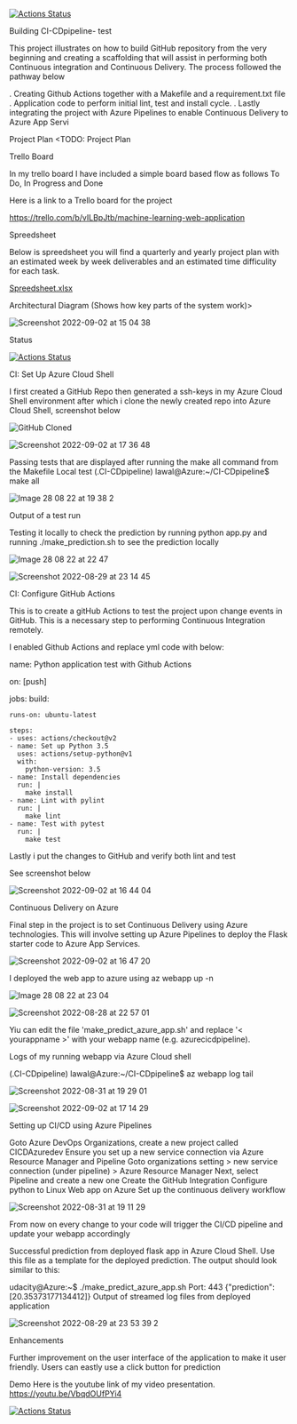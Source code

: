 [![Actions Status](https://github.com/OmmySaleh/MyDevOpsRepo/workflows/Python%20application%20test%20with%20Github%20Actions/badge.svg)](https://github.com/OmmySaleh/MyDevOpsRepo/actions)

Building CI-CDpipeline- test

This project illustrates on how to build GitHub repository from the very beginning and creating a scaffolding that will assist in performing both Continuous integration and Continuous Delivery. The process followed the pathway below

 . Creating Github Actions together with a Makefile and a requirement.txt file
 . Application code to perform initial lint, test and install cycle.
 . Lastly integrating the project with Azure Pipelines to enable Continuous Delivery to Azure App Servi

Project Plan
<TODO: Project Plan

Trello Board

In my trello board I have included a simple board based flow as follows
To Do,
In Progress and
Done

Here is a link to a Trello board for the project

https://trello.com/b/vILBpJtb/machine-learning-web-application

Spreedsheet

Below is spreedsheet you will find a quarterly and yearly project plan with an estimated week by week deliverables and an estimated time difficulity for each task.

[Spreedsheet.xlsx](https://github.com/OmmySaleh/MyDevOpsRepo/files/9478500/Spreedsheet.xlsx)


Architectural Diagram (Shows how key parts of the system work)>

![Screenshot 2022-09-02 at 15 04 38](https://user-images.githubusercontent.com/110615576/188156330-3963226a-997e-4943-bef3-c7e97cf5944e.png)


Status

[![Actions Status](https://github.com/OmmySaleh/MyDevOpsRepo/workflows/Python%20application%20test%20with%20Github%20Actions/badge.svg)](https://github.com/OmmySaleh/MyDevOpsRepo/actions)



CI: Set Up Azure Cloud Shell

I first created a GitHub Repo then generated a ssh-keys in my Azure Cloud Shell environment after which i clone the newly created repo into Azure Cloud Shell, screenshot below

![GitHub Cloned](https://user-images.githubusercontent.com/110615576/188479980-f5d07687-cc11-463f-a86f-cfd1a66589ef.png)

![Screenshot 2022-09-02 at 17 36 48](https://user-images.githubusercontent.com/110615576/188188159-fbfe6c61-4a50-45a4-a00b-4eaabe3a30b0.png)

Passing tests that are displayed after running the make all command from the Makefile
Local test
(.CI-CDpipeline) lawal@Azure:~/CI-CDpipeline$ make all

![Image 28 08 22 at 19 38 2](https://user-images.githubusercontent.com/110615576/188171026-c3432af9-ffcf-442e-bc07-a4d658081a62.jpg)

Output of a test run

Testing it locally to check the prediction by running python app.py and running ./make_prediction.sh to see the prediction locally

![Image 28 08 22 at 22 47](https://user-images.githubusercontent.com/110615576/188171988-3d47df79-3400-424f-8518-a21f6b8a050b.jpg)


![Screenshot 2022-08-29 at 23 14 45](https://user-images.githubusercontent.com/110615576/188172759-f39a92f9-cf7c-4cf4-83f2-9fa502103b0c.jpg)


CI: Configure GitHub Actions

This is to create a gitHub Actions to test the project upon change events in GitHub. This is a necessary step to performing Continuous Integration remotely.

I enabled Github Actions and replace yml code with below:

name: Python application test with Github Actions

on: [push]

jobs:
  build:

    runs-on: ubuntu-latest

    steps:
    - uses: actions/checkout@v2
    - name: Set up Python 3.5
      uses: actions/setup-python@v1
      with:
        python-version: 3.5
    - name: Install dependencies
      run: |
        make install
    - name: Lint with pylint
      run: |
        make lint
    - name: Test with pytest
      run: |
        make test

Lastly i put the changes to GitHub and verify both lint and test

See screenshot below

![Screenshot 2022-09-02 at 16 44 04](https://user-images.githubusercontent.com/110615576/188174657-99ff495a-f714-4fda-8655-5a464630440d.png)


Continuous Delivery on Azure

Final step in the project is to set Continuous Delivery using Azure technologies. This will involve setting up Azure Pipelines to deploy the Flask starter code to Azure App Services.

![Screenshot 2022-09-02 at 16 47 20](https://user-images.githubusercontent.com/110615576/188175495-0f80a9fc-cde7-41ed-be9b-2684574339c8.png)

I deployed the web app to azure using az webapp up -n

![Image 28 08 22 at 23 04](https://user-images.githubusercontent.com/110615576/188177623-9711a029-b8bc-4736-83ac-9c1f5ec0ad8b.jpg)

![Screenshot 2022-08-28 at 22 57 01](https://user-images.githubusercontent.com/110615576/188179100-8011f748-56b4-4d5a-98c0-9c518e57a0db.jpg)

Yiu can edit the file 'make_predict_azure_app.sh' and replace '< yourappname >' with your webapp name (e.g. azurecicdpipeline).

Logs of my running webapp via Azure Cloud shell

(.CI-CDpipeline) lawal@Azure:~/CI-CDpipeline$ az webapp log tail

![Screenshot 2022-08-31 at 19 29 01](https://user-images.githubusercontent.com/110615576/188179944-e8f1ad01-a104-4f03-a062-aee7e22890f9.png)


![Screenshot 2022-09-02 at 17 14 29](https://user-images.githubusercontent.com/110615576/188180665-45547843-f54b-47c9-9957-d913b9787b76.png)


Setting up CI/CD using Azure Pipelines

Goto Azure DevOps Organizations, create a new project called CICDAzuredev
Ensure you set up a new service connection via Azure Resource Manager and Pipeline
Goto organizations setting > new service connection (under pipeline) > Azure Resource Manager
Next, select Pipeline and create a new one
Create the GitHub Integration
Configure python to Linux Web app on Azure
Set up the continuous delivery workflow

![Screenshot 2022-08-31 at 19 11 29](https://user-images.githubusercontent.com/110615576/188181685-f3177cd0-8862-4884-939f-c1959d62389d.png)

From now on every change to your code will trigger the CI/CD pipeline and update your webapp accordingly

Successful prediction from deployed flask app in Azure Cloud Shell. Use this file as a template for the deployed prediction. The output should look similar to this:

udacity@Azure:~$ ./make_predict_azure_app.sh
Port: 443
{"prediction":[20.35373177134412]}
Output of streamed log files from deployed application

![Screenshot 2022-08-29 at 23 53 39 2](https://user-images.githubusercontent.com/110615576/188183713-bd4495d1-e3d7-4022-ad14-45dded946db4.jpg)


Enhancements

Further improvement on the user interface of the application to make it user friendly.
Users can eastly use a click button for prediction

Demo
Here is the youtube link of my video presentation.
https://youtu.be/VbqdOUfPYi4

[![Actions Status](https://github.com/OmmySaleh/MyDevOpsRepo/workflows/Python%20application%20test%20with%20Github%20Actions/badge.svg)](https://github.com/OmmySaleh/MyDevOpsRepo/actions)

